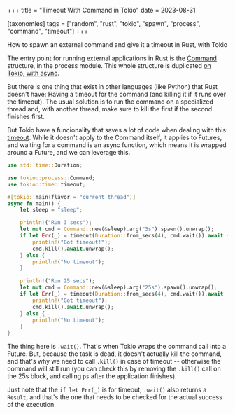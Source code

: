 +++
title = "Timeout With Command in Tokio"
date = 2023-08-31

[taxonomies]
tags = ["random", "rust", "tokio", "spawn", "process", "command", "timeout"]
+++

How to spawn an external command and give it a timeout in Rust, with Tokio

<!-- more -->

The entry point for running external applications in Rust is the
[Command](https://doc.rust-lang.org/std/process/struct.Command.html) structure,
in the process module. This whole structure is duplicated [on Tokio, with
async](https://docs.rs/tokio/latest/tokio/process/struct.Command.html).

But there is one thing that exist in other languages (like Python) that Rust
doesn't have: Having a timeout for the command (and killing it if it runs over
the timeout). The usual solution is to run the command on a specialized thread
and, with another thread, make sure to kill the first if the second finishes
first.

But Tokio have a funcionality that saves a lot of code when dealing with this:
[timeout](https://docs.rs/tokio/latest/tokio/time/fn.timeout.html). While it
doesn't apply to the Command itself, it applies to Futures, and waiting for a
command is an async function, which means it is wrapped around a Future, and we
can leverage this.

```rust
use std::time::Duration;

use tokio::process::Command;
use tokio::time::timeout;

#[tokio::main(flavor = "current_thread")]
async fn main() {
    let sleep = "sleep";

    println!("Run 3 secs");
    let mut cmd = Command::new(&sleep).arg("3s").spawn().unwrap();
    if let Err(_) = timeout(Duration::from_secs(4), cmd.wait()).await {
        println!("Got timeout!");
        cmd.kill().await.unwrap();
    } else {
        println!("No timeout");
    }

    println!("Run 25 secs");
    let mut cmd = Command::new(&sleep).arg("25s").spawn().unwrap();
    if let Err(_) = timeout(Duration::from_secs(4), cmd.wait()).await {
        println!("Got timeout");
        cmd.kill().await.unwrap();
    } else {
        println!("No timeout");
    }
}
```

The thing here is `.wait()`. That's when Tokio wraps the command call into a
Future. But, because the task is dead, it doesn't actually kill the command,
and that's why we need to call `.kill()` in case of timeout -- otherwise the
command will still run (you can check this by removing the `.kill()` call on
the 25s block, and calling `ps` after the application finishes).

Just note that the `if let Err(_)` is for timeout; `.wait()` also returns a
`Result`, and that's the one that needs to be checked for the actual success of
the execution.
